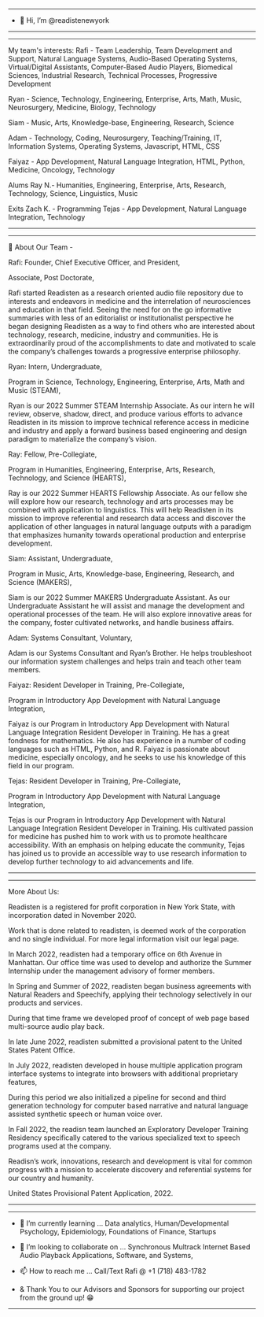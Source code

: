 ----------------------------------------------------------------------------------------------------------------------------------------
- 👋 Hi, I’m @readistenewyork
----------------------------------------------------------------------------------------------------------------------------------------


----------------------------------------------------------------------------------------------------------------------------------------

 My team's interests:
 Rafi - Team Leadership, Team Development and Support, Natural Language Systems, Audio-Based Operating Systems, Virtual/Digital Assistants, Computer-Based Audio Players, Biomedical Sciences, Industrial Research, Technical Processes, Progressive Development
 
 Ryan - Science, Technology, Engineering, Enterprise, Arts, Math, Music, Neurosurgery, Medicine, Biology, Technology
 

 
 Siam - Music, Arts, Knowledge-base, Engineering, Research, Science
 
 Adam - Technology, Coding, Neurosurgery, Teaching/Training, IT, Information Systems, Operating Systems, Javascript, HTML, CSS
 
 Faiyaz - App Development, Natural Language Integration, HTML, Python, Medicine, Oncology, Technology

Alums
 Ray N.- Humanities, Engineering, Enterprise, Arts, Research, Technology, Science, Linguistics, Music

 Exits
 Zach  K. - Programming
 Tejas    - App Development, Natural Language Integration, Technology
 
----------------------------------------------------------------------------------------------------------------------------------------

----------------------------------------------------------------------------------------------------------------------------------------

💬 About Our Team -

Rafi: Founder, Chief Executive Officer, and President,

Associate, Post Doctorate,

Rafi started Readisten as a research oriented audio file repository due to  interests and endeavors in  medicine and the interrelation of neurosciences and education in that field. Seeing the need for on the go informative summaries with less of an editorialist or institutionalist perspective he began designing Readisten as a way to find others who are interested about technology, research, medicine, industry and communities. He is extraordinarily proud of the accomplishments to date and motivated to scale the company’s challenges towards a progressive enterprise philosophy.

Ryan: Intern, Undergraduate, 

Program in Science, Technology, Engineering, Enterprise, Arts, Math and Music (STEAM),

Ryan is our 2022 Summer STEAM Internship Associate. As our intern he will review, observe, shadow, direct, and produce various efforts to advance Readisten in its mission to improve technical reference access in medicine and industry and apply a forward business based engineering and design paradigm to materialize the company’s vision.

Ray: Fellow, Pre-Collegiate, 

Program in Humanities, Engineering, Enterprise, Arts, Research, Technology, and Science (HEARTS),

Ray is our 2022 Summer HEARTS Fellowship Associate. As our fellow she will explore how our research, technology and arts processes may be combined with application to linguistics. This will help Readisten in its mission to improve referential and research data access and discover the application of other languages in natural language outputs with a paradigm that emphasizes humanity towards operational production and enterprise development.

Siam: Assistant, Undergraduate, 

Program in Music, Arts, Knowledge-base, Engineering, Research, and Science (MAKERS),

Siam is our 2022 Summer MAKERS Undergraduate Assistant. As our Undergraduate Assistant he will assist and manage the development and operational processes of the team. He will also explore innovative areas for the company, foster cultivated networks, and handle business affairs.

Adam: Systems Consultant, Voluntary,

Adam is our Systems Consultant and Ryan’s Brother. He helps troubleshoot our information system challenges and helps train and teach other team members.

Faiyaz: Resident Developer in Training, Pre-Collegiate,

Program in Introductory App Development  with Natural Language Integration,

Faiyaz is our Program in Introductory App Development with Natural Language Integration Resident Developer in Training. He has a great fondness for mathematics. He also has experience in a number of coding languages such as HTML, Python, and R. Faiyaz is passionate about medicine, especially oncology, and he seeks to use his knowledge of this field in our program.

Tejas: Resident Developer in Training, Pre-Collegiate,

Program in Introductory App Development  with Natural Language Integration,

Tejas is our Program in Introductory App Development with Natural Language Integration Resident Developer in Training. His cultivated passion for medicine has pushed him to work with us to promote healthcare accessibility. With an emphasis on helping educate the community, Tejas has joined us to provide an accessible way to use research information to develop further technology to aid advancements and life.

----------------------------------------------------------------------------------------------------------------------------------------


----------------------------------------------------------------------------------------------------------------------------------------

More About Us:

Readisten is a registered for profit corporation in New York State, with incorporation dated in November 2020.

Work that is done related to readisten, is deemed work of the corporation and no single individual. For more legal information visit our legal page.

In March 2022, readisten had a temporary office on 6th Avenue in Manhattan. Our office time was used to develop and authorize the Summer Internship under the management advisory of former members.

In Spring and Summer of 2022, readisten began business agreements with Natural Readers and Speechify, applying their technology selectively in our products and services.

During that time frame we developed proof of concept of web page based multi-source audio play back.

In late June 2022, readisten submitted a provisional patent to the United States Patent Office.

In July 2022, readisten developed in house multiple application program interface systems to integrate into browsers with additional proprietary features,

During this period we also initialized a pipeline for second and third generation technology for computer based narrative and natural language assisted synthetic speech or human voice over.

In Fall 2022, the readisn team launched an Exploratory Developer Training Residency specifically catered to the various specialized text to speech programs used at the company.

Readisn’s work, innovations, research and development is vital for common progress with a mission to accelerate discovery and referential systems for our country and humanity.

United States Provisional Patent Application, 2022.

----------------------------------------------------------------------------------------------------------------------------------------


-----------------------------------------------------------------------------------------------------------------------------------------

- 🌱 I’m currently learning ... Data analytics, Human/Developmental Psychology, Epidemiology, Foundations of Finance, Startups
- 💞️ I’m looking to collaborate on ... Synchronous Multrack Internet Based Audio Playback Applications, Software, and Systems,
- 📫 How to reach me ... Call/Text Rafi @ +1 (718) 483-1782

- & Thank You to our Advisors and Sponsors for supporting our project from the ground up! 😁

-----------------------------------------------------------------------------------------------------------------------------------------
